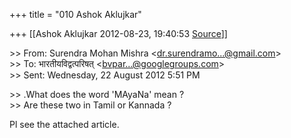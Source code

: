 +++
title = "010 Ashok Aklujkar"

+++
[[Ashok Aklujkar	2012-08-23, 19:40:53 [Source](https://groups.google.com/g/bvparishat/c/kDCbWEpNV6Y)]]



\>\> From: Surendra Mohan Mishra \<[dr.surendramo...@gmail.com]()\>  
\>\> To: भारतीयविद्वत्परिषत् \<[bvpar...@googlegroups.com]()\>  
\>\> Sent: Wednesday, 22 August 2012 5:51 PM  
  

\>\> .What does the word 'MAyaNa' mean ?  
\>\> Are these two in Tamil or Kannada ?  
  

Pl see the attached article.

